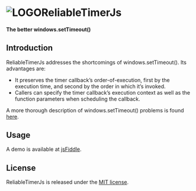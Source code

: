 ![LOGO](http://rawgithub.com/Wappworks/reliabletimerjs/master/art/reliabletimerjs.png)ReliableTimerJs
===============
#### The better windows.setTimeout() ####

Introduction
------------
ReliableTimerJs addresses the shortcomings of windows.setTimeout(). Its advantages are:
* It preserves the timer callback’s order-of-execution, first by the execution time, and second by the order in which it’s invoked.
* Callers can specify the timer callback’s execution context as well as the function parameters when scheduling the callback.

A more thorough description of windows.setTimeout() problems is found [here](http://www.wappworks.com/2014/03/15/reliabletimerjs-the-better-window-settimeout/).

Usage
------------
A demo is available at [jsFiddle](http://jsfiddle.net/ckhoo/Lw7br/).

License
-------
ReliableTimerJs is released under the [MIT license](http://rawgithub.com/Wappworks/reliabletimerjs/master/LICENSE).
